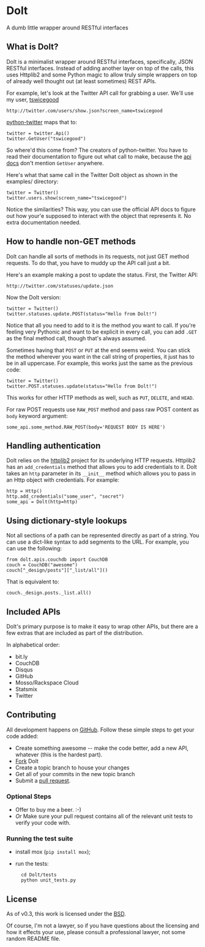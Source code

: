 Dolt
====
A dumb little wrapper around RESTful interfaces

What is Dolt?
-------------
Dolt is a minimalist wrapper around RESTful interfaces, specifically, JSON
RESTful interfaces.  Instead of adding another layer on top of the calls, this
uses Httplib2 and some Python magic to allow truly simple wrappers on top of
already well thought out (at least sometimes) REST APIs.

For example, let's look at the Twitter API call for grabbing a user.  We'll
use my user, [tswicegood][1]

    http://twitter.com/users/show.json?screen_name=tswicegood

[python-twitter][python-twitter] maps that to:

    twitter = twitter.Api()
    twitter.GetUser("tswicegood")

So where'd this come from?  The creators of python-twitter.  You have to read
their documentation to figure out what call to make, because the [api
docs][api-docs] don't mention `GetUser` anywhere.

Here's what that same call in the Twitter Dolt object as shown in the examples/
directory:

    twitter = Twitter()
    twitter.users.show(screen_name="tswicegood")

Notice the similarities?  This way, you can use the official API docs to figure
out how your'e supposed to interact with the object that represents it.  No extra
documentation needed.


How to handle non-GET methods
-----------------------------
Dolt can handle all sorts of methods in its requests, not just GET method
requests.  To do that, you have to muddy up the API call just a bit.

Here's an example making a post to update the status.  First, the Twitter
API:

    http://twitter.com/statuses/update.json

Now the Dolt version:

    twitter = Twitter()
    twitter.statuses.update.POST(status="Hello from Dolt!")

Notice that all you need to add to it is the method you want to call.  If
you're feeling very Pythonic and want to be explicit in every call, you can add
`.GET` as the final method call, though that's always assumed.

Sometimes having that `POST` or `PUT` at the end seems weird.  You can stick
the method wherever you want in the call string of properties, it just has to
be in all uppercase.  For example, this works just the same as the previous
code:

    twitter = Twitter()
    twitter.POST.statuses.update(status="Hello from Dolt!")

This works for other HTTP methods as well, such as `PUT`, `DELETE`, and `HEAD`.

For raw POST requests use `RAW_POST` method and pass raw POST content
as `body` keyword argument:

    some_api.some_method.RAW_POST(body='REQUEST BODY IS HERE')

Handling authentication
-----------------------
Dolt relies on the [httplib2][httplib2] project for its underlying HTTP
requests.  Httplib2 has an `add_credentials` method that allows you to add
credentials to it.  Dolt takes an `http` parameter in its `__init__` method
which allows you to pass in an Http object with credentials.  For example:

    http = Http()
    http.add_credentials("some_user", "secret")
    some_api = Dolt(http=http)


Using dictionary-style lookups
------------------------------
Not all sections of a path can be represented directly as part of a string.
You can use a dict-like syntax to add segments to the URL.  For example, you
can use the following:

    from dolt.apis.couchdb import CouchDB
    couch = CouchDB("awesome")
    couch["_design/posts"]["_list/all"]()

That is equivalent to:

    couch._design.posts._list.all()


Included APIs
-------------
Dolt's primary purpose is to make it easy to wrap other APIs, but there are a
few extras that are included as part of the distribution.

In alphabetical order:

* bit.ly
* CouchDB
* Disqus
* GitHub
* Mosso/Rackspace Cloud
* Statsmix
* Twitter


Contributing
------------
All development happens on [GitHub][main].  Follow these simple steps to get
your code added:

* Create something awesome -- make the code better, add a new API, whatever
  (this is the hardest part).
* [Fork][] Dolt
* Create a topic branch to house your changes
* Get all of your commits in the new topic branch
* Submit a [pull request][].

### Optional Steps
* Offer to buy me a beer. :-)
* *Or* Make sure your pull request contains all of the relevant unit tests to
  verify your code with.

### Running the test suite

* install mox (`pip install mox`);
* run the tests:

        cd Dolt/tests
        python unit_tests.py

License
-------
As of v0.3, this work is licensed under the [BSD][].

Of course, I'm not a lawyer, so if you have questions about the licensing and
how it effects your use, please consult a professional lawyer, not some random
README file.



[1]: http://twitter.com/tswicegood
[python-twitter]: http://code.google.com/p/python-twitter/
[api-docs]: http://apiwiki.twitter.com/Twitter-API-Documentation
[httplib2]: http://code.google.com/p/httplib2/
[BSD]: http://opensource.org/licenses/bsd-license.php
[main]: http://github.com/tswicegood/Dolt/
[Fork]: http://help.github.com/forking/
[pull request]: http://help.github.com/pull-requests/

